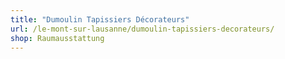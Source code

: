 ```yaml
---
title: "Dumoulin Tapissiers Décorateurs"
url: /le-mont-sur-lausanne/dumoulin-tapissiers-decorateurs/
shop: Raumausstattung
---
```

